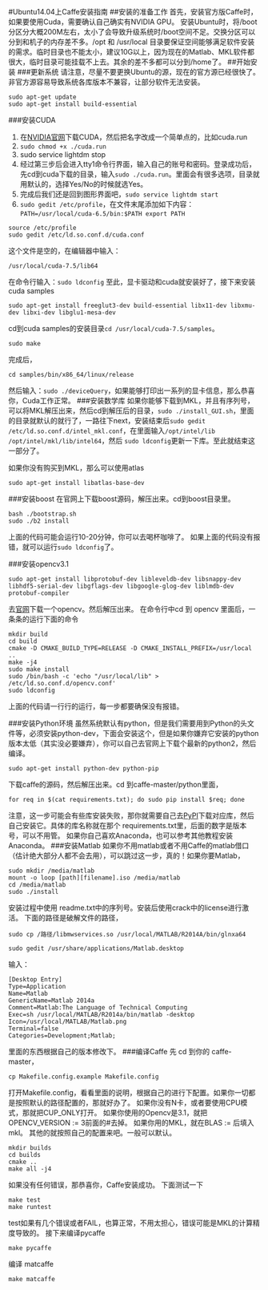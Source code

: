 #Ubuntu14.04上Caffe安装指南
##安装的准备工作
首先，安装官方版Caffe时，如果要使用Cuda，需要确认自己确实有NVIDIA GPU。
安装Ubuntu时，将/boot 分区分大概200M左右，太小了会导致升级系统时/boot空间不足。交换分区可以分到和机子的内存差不多。/opt 和 /usr/local 目录要保证空间能够满足软件安装的需求。临时目录也不能太小，建议10G以上，因为现在的Matlab、MKL软件都很大，临时目录可能挂载不上去。其余的差不多都可以分到/home了。
##开始安装
###更新系统
请注意，尽量不要更换Ubuntu的源，现在的官方源已经很快了。非官方源容易导致系统各库版本不兼容，让部分软件无法安装。

```
sudo apt-get update
sudo apt-get install build-essential
```
###安装CUDA

 1.  在[NVIDIA官网](https://developer.nvidia.com/cuda-downloads)下载CUDA，然后把名字改成一个简单点的，比如cuda.run
 2. `sudo chmod +x ./cuda.run`
 3. sudo service lightdm stop
 4. 经过第三步后会进入tty1命令行界面，输入自己的账号和密码。登录成功后，先cd到cuda下载的目录，输入`sudo ./cuda.run`。里面会有很多选项，目录就用默认的，选择Yes/No的时候就选Yes。
 5. 完成后我们还是回到图形界面吧，`sudo service lightdm start`
 6. `sudo gedit /etc/profile`，在文件末尾添加如下内容：```PATH=/usr/local/cuda-6.5/bin:$PATH
export PATH```
```
source /etc/profile
sudo gedit /etc/ld.so.conf.d/cuda.conf
```
这个文件是空的，在编辑器中输入：

```
/usr/local/cuda-7.5/lib64
```

在命令行输入：`sudo ldconfig`
至此，显卡驱动和cuda就安装好了，接下来安装cuda samples

```
sudo apt-get install freeglut3-dev build-essential libx11-dev libxmu-dev libxi-dev libglu1-mesa-dev
```

cd到cuda samples的安装目录`cd /usr/local/cuda-7.5/samples`。

```
sudo make
```
完成后，

```
cd samples/bin/x86_64/linux/release
```

然后输入：`sudo ./deviceQuery`，如果能够打印出一系列的显卡信息，那么恭喜你，Cuda工作正常。
###安装数学库
如果你能够下载到MKL，并且有序列号，可以将MKL解压出来，然后cd到解压后的目录，`sudo ./install_GUI.sh`，里面的目录就默认的就行了，一路往下next，安装结束后`sudo gedit /etc/ld.so.conf.d/intel_mkl.conf`，在里面输入`/opt/intel/lib
/opt/intel/mkl/lib/intel64`，然后 `sudo ldconfig`更新一下库。至此就结束这一部分了。

如果你没有购买到MKL，那么可以使用atlas

```
sudo apt-get install libatlas-base-dev
```

###安装boost
在官网上下载boost源码，解压出来。cd到boost目录里。

```
bash ./bootstrap.sh
sudo ./b2 install
```
上面的代码可能会运行10-20分钟，你可以去喝杯咖啡了。
如果上面的代码没有报错，就可以运行`sudo ldconfig`了。

###安装opencv3.1

```
sudo apt-get install libprotobuf-dev libleveldb-dev libsnappy-dev  libhdf5-serial-dev libgflags-dev libgoogle-glog-dev liblmdb-dev protobuf-compiler
```

去[官网](https://codeload.github.com/Itseez/opencv/zip/3.1.0)下载一个opencv。然后解压出来。
在命令行中cd 到 opencv 里面后，一条条的运行下面的命令

```
mkdir build
cd build
cmake -D CMAKE_BUILD_TYPE=RELEASE -D CMAKE_INSTALL_PREFIX=/usr/local ..
make -j4
sudo make install
sudo /bin/bash -c 'echo "/usr/local/lib" > /etc/ld.so.conf.d/opencv.conf'
sudo ldconfig
```

上面的代码请一行行的运行，每一步都要确保没有报错。

###安装Python环境
虽然系统默认有python，但是我们需要用到Python的头文件等，必须安装python-dev，下面会安装这个，但是如果你嫌弃它安装的python版本太低（其实没必要嫌弃），你可以自己去官网上下载个最新的python2，然后编译。

```
sudo apt-get install python-dev python-pip
```

下载caffe的源码，然后解压出来。cd 到caffe-master/python里面，

```
for req in $(cat requirements.txt); do sudo pip install $req; done
```

注意，这一步可能会有些库安装失败，那你就需要自己去[PyPI](https://pypi.python.org/pypi)下载对应库，然后自己安装它。具体的库名称就在那个 requirements.txt里，后面的数字是版本号，可以不用管。
如果你自己喜欢Anaconda，也可以参考其他教程安装Anaconda。
###安装Matlab
如果你不用matlab或者不用Caffe的matlab借口（估计绝大部分人都不会去用），可以跳过这一步，真的！如果你要Matlab，

```
sudo mkdir /media/matlab
mount -o loop [path][filename].iso /media/matlab
cd /media/matlab
sudo ./install
```

安装过程中使用 readme.txt中的序列号。安装后使用crack中的license进行激活。
下面的路径是破解文件的路径，

```
sudo cp /路径/libmwservices.so /usr/local/MATLAB/R2014A/bin/glnxa64
```

```
sudo gedit /usr/share/applications/Matlab.desktop
```

输入：

```
[Desktop Entry]
Type=Application
Name=Matlab
GenericName=Matlab 2014a
Comment=Matlab:The Language of Technical Computing
Exec=sh /usr/local/MATLAB/R2014a/bin/matlab -desktop
Icon=/usr/local/MATLAB/Matlab.png
Terminal=false
Categories=Development;Matlab;
```

里面的东西根据自己的版本修改下。
###编译Caffe
先 cd 到你的 caffe-master，

```
cp Makefile.config.example Makefile.config
```

打开Makefile.config，看看里面的说明，根据自己的进行下配置。如果你一切都是按照默认的路径配置的，那就好办了。
如果你没有N卡，或者要使用CPU模式，那就把CUP_ONLY打开。
如果你使用的Opencv是3.1，就把 OPENCV_VERSION := 3前面的#去掉。
如果你用的MKL，就在BLAS := 后填入mkl。
其他的就按照自己的配置来吧。一般可以默认。

```
mkdir builds
cd builds
cmake ..
make all -j4
```

如果没有任何错误，那恭喜你，Caffe安装成功。
下面测试一下

```
make test
make runtest
```

test如果有几个错误或者FAIL，也算正常，不用太担心，错误可能是MKL的计算精度导致的。
接下来编译pycaffe

```
make pycaffe
```

编译 matcaffe

```
make matcaffe
```
